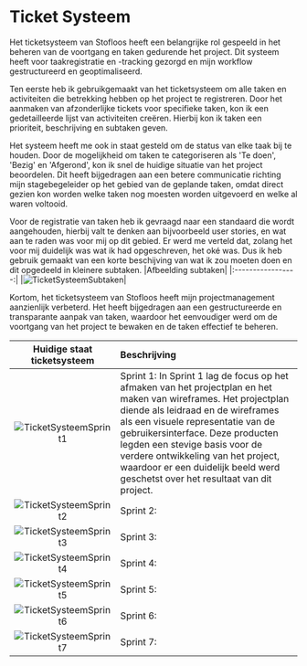 # Ticket Systeem
Het ticketsysteem van Stofloos heeft een belangrijke rol gespeeld in het beheren van de voortgang en taken gedurende het project. 
Dit systeem heeft voor taakregistratie en -tracking gezorgd en mijn workflow gestructureerd en geoptimaliseerd.

Ten eerste heb ik gebruikgemaakt van het ticketsysteem om alle taken en activiteiten die betrekking hebben op het project te registreren. 
Door het aanmaken van afzonderlijke tickets voor specifieke taken, kon ik een gedetailleerde lijst van activiteiten creëren. Hierbij kon ik taken een prioriteit, beschrijving en subtaken geven. 

Het systeem heeft me ook in staat gesteld om de status van elke taak bij te houden. Door de mogelijkheid om taken te categoriseren als 'Te doen', 'Bezig' en  'Afgerond', 
kon ik snel de huidige situatie van het project beoordelen. Dit heeft bijgedragen aan een betere communicatie richting mijn stagebegeleider op het gebied van de geplande taken, 
omdat direct gezien kon worden welke taken nog moesten worden uitgevoerd en welke al waren voltooid.

Voor de registratie van taken heb ik gevraagd naar een standaard die wordt aangehouden, hierbij valt te denken aan bijvoorbeeld user stories, en wat aan te raden was voor 
mij op dit gebied. Er werd me verteld dat, zolang het voor mij duidelijk was wat ik had opgeschreven, het oké was. Dus ik heb gebruik gemaakt van een korte beschijving van wat ik zou moeten doen en dit opgedeeld 
in kleinere subtaken. 
|Afbeelding subtaken|
|:-----------------:|
|![TicketSysteemSubtaken](https://github.com/Timsel1/PortfolioS5/assets/90602424/c28f6307-1b67-4f8f-8ee3-01ee03c0ffec)|

Kortom, het ticketsysteem van Stofloos heeft mijn projectmanagement aanzienlijk verbeterd. Het heeft bijgedragen aan een gestructureerde en transparante aanpak van taken, 
waardoor het eenvoudiger werd om de voortgang van het project te bewaken en de taken effectief te beheren.

|Huidige staat ticketsysteem|Beschrijving|
|:-------------------------:|:-----------|
|![TicketSysteemSprint1](https://github.com/Timsel1/PortfolioS5/assets/90602424/ceff84a7-a0c3-4f9b-8752-e1beae567a8f)|Sprint 1:  In Sprint 1 lag de focus op het afmaken van het projectplan en het maken van wireframes. Het projectplan diende als leidraad  en de wireframes als een visuele representatie van de gebruikersinterface. Deze producten legden een stevige basis voor de verdere ontwikkeling van het project, waardoor er een duidelijk beeld werd geschetst over het resultaat van dit project.|
|![TicketSysteemSprint2](https://github.com/Timsel1/PortfolioS5/assets/90602424/651ec9d1-0df4-46d6-ba25-37d093b2ed70)|Sprint 2:|
|![TicketSysteemSprint3](https://github.com/Timsel1/PortfolioS5/assets/90602424/8bfc66c5-6caf-4c88-83bb-becd373b35a7)|Sprint 3:|
|![TicketSysteemSprint4](https://github.com/Timsel1/PortfolioS5/assets/90602424/e78516a6-f117-45b0-94a9-e76a994f0e0c)|Sprint 4:|
|![TicketSysteemSprint5](https://github.com/Timsel1/PortfolioS5/assets/90602424/ce5d690d-1eea-4ec0-9208-641ea40fbb5d)|Sprint 5:|
|![TicketSysteemSprint6](https://github.com/Timsel1/PortfolioS5/assets/90602424/30ec754c-0e1c-4ded-85da-c7a654b85ad8)|Sprint 6:|
|![TicketSysteemSprint7](https://github.com/Timsel1/PortfolioS5/assets/90602424/aa560eba-ef28-443d-96bc-cf6cb4cbf2c9)|Sprint 7:|
